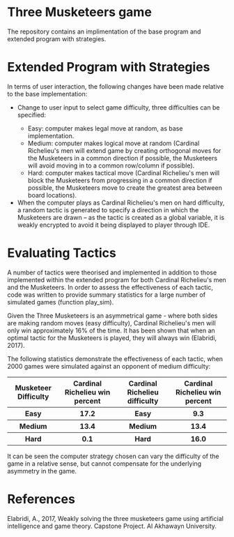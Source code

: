 <html>
    <h1>Three Musketeers game</h1>
    <p>The repository contains an implimentation of the base program and extended program with strategies.</p>
    <h1>Extended Program with Strategies</h1>
    <p>In terms of user interaction, the following changes have been made relative to the base implementation:</p>
    <ul>
      <li> Change to user input to select game difficulty, three difficulties can be specified:</li>
      <ul>
          <li> Easy: computer makes legal move at random, as base implementation.</li>
          <li> Medium: computer makes logical move at random (Cardinal Richelieu's men will extend game by creating orthogonal moves for the Musketeers in a common direction if possible, the Musketeers will avoid moving in to a common row/column if possible).</li>
          <li>Hard: computer makes tactical move (Cardinal Richelieu's men will block the Musketeers from progressing in a common direction if possible, the Musketeers move to create the greatest area between board locations).</li>
      </ul>
      <li>When the computer plays as Cardinal Richelieu's men on hard difficulty, a random tactic is generated to specify a direction in which the Musketeers are drawn –  as the tactic is created as a global variable, it is weakly encrypted to avoid it being displayed to player through IDE.</li>
    </ul>
    <h1>Evaluating Tactics</h1>
    <p>A number of tactics were theorised and implemented in addition to those implemented within the extended program for both Cardinal Richelieu's men and the Musketeers. In order to assess the effectiveness of each tactic, code was written to provide summary statistics for a large number of simulated games (function play_sim).</p>
    <p>Given the Three Musketeers is an asymmetrical game - where both sides are making random moves (easy difficulty), Cardinal Richelieu's men will only win approximately 16% of the time. It has been shown that when an optimal tactic for the Musketeers is played, they will always win (Elabridi, 2017).</p>
    <p>The following statistics demonstrate the effectiveness of each tactic, when 2000 games were simulated against an opponent of medium difficulty:</p>
    <table>
  <tbody><tr>
    <th>Musketeer Difficulty</th>
    <th>Cardinal Richelieu win percent</th> 
    <th>Cardinal Richelieu difficulty</th>
    <th>Cardinal Richelieu win percent</th> 
  </tr>
  <tr>
    <th>Easy</th>
    <th>17.2</th> 
    <th>Easy</th>
    <th>9.3</th> 
  </tr>
  <tr>
    <th>Medium</th>
    <th>13.4</th> 
    <th>Medium</th>
    <th>13.4</th> 
  </tr>
    <tr>
    <th>Hard</th>
    <th>0.1</th> 
    <th>Hard</th>
    <th>16.0</th> 
  </tr>
</tbody></table>
    <p>It can be seen the computer strategy chosen can vary the difficulty of the game in a relative sense, but cannot compensate for the underlying asymmetry in the game.</p>
    <h1>References</h1>
    <p>Elabridi, A., 2017, Weakly solving the three musketeers game using artificial intelligence and game theory. Capstone Project. Al Akhawayn University.</p>
 </html>